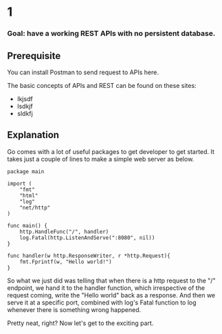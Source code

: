 # 1
### Goal: have a working REST APIs with no persistent database.

## Prerequisite
You can install Postman to send request to APIs here.

The basic concepts of APIs and REST can be found on these sites: 
- lkjsdf
- lsdkjf
- sldkfj

## Explanation
Go comes with a lot of useful packages to get developer to get started. It takes just a couple of lines to make a simple web server as below.
```
package main

import (
    "fmt"
    "html"
    "log"
    "net/http"
)

func main() {
    http.HandleFunc("/", handler)
    log.Fatal(http.ListenAndServe(":8080", nil))
}

func handler(w http.ResponseWriter, r *http.Request){
    fmt.Fprintf(w, "Hello world!")
}
```
So what we just did was telling that when there is a http request to the "/" endpoint, we hand it to the handler function, which irrespective of the request coming, write the "Hello world" back as a response. And then we serve it at a specific port, combined with log's Fatal function to log whenever there is something wrong happened.

Pretty neat, right? Now let's get to the exciting part.

